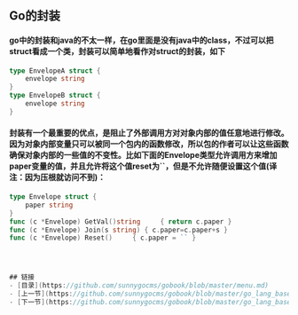 ## Go的封装

#### go中的封装和java的不太一样，在go里面是没有java中的class，不过可以把struct看成一个类，封装可以简单地看作对struct的封装，如下

```go
type EnvelopeA struct {
    envelope string
}
type EnvelopeB struct {
    envelope string
}
```

#### 封装有一个最重要的优点，是阻止了外部调用方对对象内部的值任意地进行修改。因为对象内部变量只可以被同一个包内的函数修改，所以包的作者可以让这些函数确保对象内部的一些值的不变性。比如下面的Envelope类型允许调用方来增加paper变量的值，并且允许将这个值reset为``，但是不允许随便设置这个值(译注：因为压根就访问不到)：

```go
type Envelope struct {
    paper string
}
func (c *Envelope) GetVal()string     { return c.paper }
func (c *Envelope) Join(s string) { c.paper=c.paper+s }
func (c *Envelope) Reset()     { c.paper = `` }




## 链接
- [目录](https://github.com/sunnygocms/gobook/blob/master/menu.md)
- [上一节](https://github.com/sunnygocms/gobook/blob/master/go_lang_base/06.md)
- [下一节](https://github.com/sunnygocms/gobook/blob/master/go_lang_base/06.2.md)
```